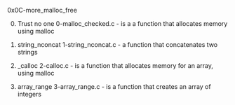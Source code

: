 0x0C-more_malloc_free

0. Trust no one
0-malloc_checked.c - is a a function that allocates memory using malloc

1. string_nconcat
1-string_nconcat.c - a function that concatenates two strings

2. _calloc
2-calloc.c - is a function that allocates memory for an array, using malloc

3. array_range
3-array_range.c - is a function that creates an array of integers
